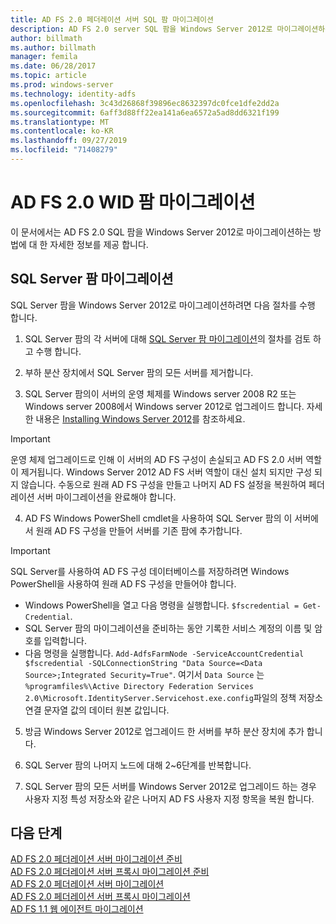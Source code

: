 ```yaml
---
title: AD FS 2.0 페더레이션 서버 SQL 팜 마이그레이션
description: AD FS 2.0 server SQL 팜을 Windows Server 2012로 마이그레이션하는 방법에 대 한 정보를 제공 합니다.
author: billmath
ms.author: billmath
manager: femila
ms.date: 06/28/2017
ms.topic: article
ms.prod: windows-server
ms.technology: identity-adfs
ms.openlocfilehash: 3c43d26868f39896ec8632397dc0fce1dfe2dd2a
ms.sourcegitcommit: 6aff3d88ff22ea141a6ea6572a5ad8dd6321f199
ms.translationtype: MT
ms.contentlocale: ko-KR
ms.lasthandoff: 09/27/2019
ms.locfileid: "71408279"
---
```

# <a name="migrate-an-ad-fs-20-wid-farm"></a>AD FS 2.0 WID 팜 마이그레이션  
이 문서에서는 AD FS 2.0 SQL 팜을 Windows Server 2012로 마이그레이션하는 방법에 대 한 자세한 정보를 제공 합니다.


## <a name="migrate-a-sql-server-farm"></a>SQL Server 팜 마이그레이션  
 SQL Server 팜을 Windows Server 2012로 마이그레이션하려면 다음 절차를 수행 합니다.  
  
1.  SQL Server 팜의 각 서버에 대해 [SQL Server 팜 마이그레이션](prepare-to-migrate-a-sql-server-farm.md)의 절차를 검토 하 고 수행 합니다.  
  
2.  부하 분산 장치에서 SQL Server 팜의 모든 서버를 제거합니다.  
  
3.  SQL Server 팜의이 서버의 운영 체제를 Windows server 2008 R2 또는 Windows server 2008에서 Windows server 2012로 업그레이드 합니다. 자세한 내용은 [Installing Windows Server 2012](https://technet.microsoft.com/library/jj134246.aspx)를 참조하세요.  
  
> [!IMPORTANT]
>  운영 체제 업그레이드로 인해 이 서버의 AD FS 구성이 손실되고 AD FS 2.0 서버 역할이 제거됩니다. Windows Server 2012 AD FS 서버 역할이 대신 설치 되지만 구성 되지 않습니다. 수동으로 원래 AD FS 구성을 만들고 나머지 AD FS 설정을 복원하여 페더레이션 서버 마이그레이션을 완료해야 합니다.  
  
4. AD FS Windows PowerShell cmdlet을 사용하여 SQL Server 팜의 이 서버에서 원래 AD FS 구성을 만들어 서버를 기존 팜에 추가합니다.  
  
> [!IMPORTANT]
>  SQL Server를 사용하여 AD FS 구성 데이터베이스를 저장하려면 Windows PowerShell을 사용하여 원래 AD FS 구성을 만들어야 합니다.  

  - Windows PowerShell을 열고 다음 명령을 실행합니다. `$fscredential = Get-Credential`.  
  - SQL Server 팜의 마이그레이션을 준비하는 동안 기록한 서비스 계정의 이름 및 암호를 입력합니다.  
  - 다음 명령을 실행합니다. `Add-AdfsFarmNode -ServiceAccountCredential $fscredential -SQLConnectionString "Data Source=<Data Source>;Integrated Security=True"`. 여기서 `Data Source` 는 `%programfiles%\Active Directory Federation Services 2.0\Microsoft.IdentityServer.Servicehost.exe.config`파일의 정책 저장소 연결 문자열 값의 데이터 원본 값입니다.  
  
5. 방금 Windows Server 2012로 업그레이드 한 서버를 부하 분산 장치에 추가 합니다.  
  
6. SQL Server 팜의 나머지 노드에 대해 2~6단계를 반복합니다.  
  
7. SQL Server 팜의 모든 서버를 Windows Server 2012로 업그레이드 하는 경우 사용자 지정 특성 저장소와 같은 나머지 AD FS 사용자 지정 항목을 복원 합니다.  

## <a name="next-steps"></a>다음 단계
 [AD FS 2.0 페더레이션 서버 마이그레이션 준비](prepare-to-migrate-ad-fs-fed-server.md)   
 [AD FS 2.0 페더레이션 서버 프록시  마이그레이션 준비](prepare-to-migrate-ad-fs-fed-proxy.md)  
 [AD FS 2.0 페더레이션 서버 마이그레이션](migrate-the-ad-fs-fed-server.md)   
 [AD FS 2.0 페더레이션 서버 프록시  마이그레이션](migrate-the-ad-fs-2-fed-server-proxy.md)  
 [AD FS 1.1 웹 에이전트 마이그레이션](migrate-the-ad-fs-web-agent.md)



